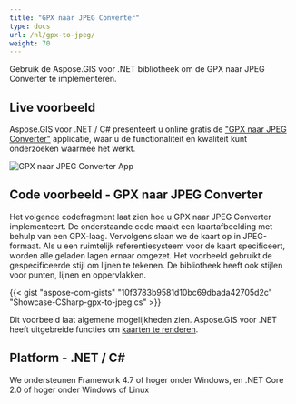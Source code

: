 ```yaml
---
title: "GPX naar JPEG Converter"
type: docs
url: /nl/gpx-to-jpeg/
weight: 70
---
```


Gebruik de Aspose.GIS voor .NET bibliotheek om de GPX naar JPEG Converter te implementeren.

## **Live voorbeeld**

Aspose.GIS voor .NET / C# presenteert u online gratis de ["GPX naar JPEG Converter"](https://products.aspose.app/gis/viewer/gpx-to-jpeg) applicatie, waar u de functionaliteit en kwaliteit kunt onderzoeken waarmee het werkt.

![GPX naar JPEG Converter App](viewer.png)

## **Code voorbeeld - GPX naar JPEG Converter**

Het volgende codefragment laat zien hoe u GPX naar JPEG Converter implementeert. De onderstaande code maakt een kaartafbeelding met behulp van een GPX-laag. Vervolgens slaan we de kaart op in JPEG-formaat. Als u een ruimtelijk referentiesysteem voor de kaart specificeert, worden alle geladen lagen ernaar omgezet.
Het voorbeeld gebruikt de gespecificeerde stijl om lijnen te tekenen. De bibliotheek heeft ook stijlen voor punten, lijnen en oppervlakken.

{{< gist "aspose-com-gists" "10f3783b9581d10bc69dbada42705d2c" "Showcase-CSharp-gpx-to-jpeg.cs" >}}

Dit voorbeeld laat algemene mogelijkheden zien. Aspose.GIS voor .NET heeft uitgebreide functies om [kaarten te renderen](https://docs.aspose.com/gis/net/map-rendering/).

## **Platform - .NET / C#**

We ondersteunen Framework 4.7 of hoger onder Windows, en .NET Core 2.0 of hoger onder Windows of Linux
